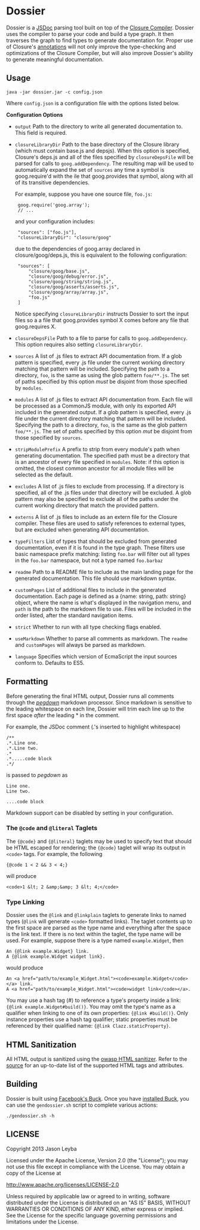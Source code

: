 # Dossier

Dossier is a [JSDoc](http://en.wikipedia.org/wiki/JSDoc) parsing tool built on
top of the [Closure Compiler](https://developers.google.com/closure/compiler/).
Dossier uses the compiler to parse your code and build a type graph. It then
traverses the graph to find types to generate documentation for. Proper use of
Closure's [annotations](https://developers.google.com/closure/compiler/docs/js-for-compiler)
will not only improve the type-checking and optimizations of the Closure
Compiler, but will also improve Dossier's ability to generate meaningful documentation.

## Usage

    java -jar dossier.jar -c config.json

Where `config.json` is a configuration file with the options listed below.

**Configuration Options**

 * `output` Path to the directory to write all generated documentation to. This
    field is required.

 * `closureLibraryDir` Path to the base directory of the Closure library (which
    must contain base.js and depsjs). When this option is specified, Closure's
    deps.js and all of the files specified by `closureDepsFile` will be parsed
    for calls to `goog.addDependency`. The resulting map will be used to
    automatically expand the set of `sources` any time a symbol is
    goog.require'd with the ile that goog.provides that symbol, along with all
    of its transitive dependencies.
   
    For example, suppose you have one source file, `foo.js`:
   
        goog.require('goog.array');
        // ...
   
    and your configuration includes:
   
        "sources": ["foo.js"],
        "closureLibraryDir": "closure/goog"
   
    due to the dependencies of goog.array declared in closure/goog/deps.js,
    this is equivalent to the following configuration:
   
        "sources": [
            "closure/goog/base.js",
            "closure/goog/debug/error.js",
            "closure/goog/string/string.js",
            "closure/goog/asserts/asserts.js",
            "closure/goog/array/array.js",
            "foo.js"
        ]
   
    Notice specifying `closureLibraryDir` instructs Dossier to sort the input
    files so a a file that goog.provides symbol X comes before any file that
    goog.requires X.

 * `closureDepsFile` Path to a file to parse for calls to `goog.addDependency`.
    This option requires also setting `closureLibraryDir`.

 * `sources` A list of .js files to extract API documentation from. If a glob
    pattern is specified, every .js file under the current working directory
    matching that pattern will be included. Specifying the path to a directory,
    `foo`, is the same as using the glob pattern `foo/**.js`. The set of paths
    specified by this option *must* be disjoint from those specified by
    `modules`.

 * `modules` A list of .js files to extract API documentation from. Each file
    will be processed as a CommonJS module, with only its exported API included
    in the generated output. If a glob pattern is specified, every .js file
    under the current directory matching that pattern will be included.
    Specifying the path to a directory, `foo`, is the same as the glob pattern
    `foo/**.js`. The set of paths specified by this option *mut* be disjoint
    from those specified by `sources`.

 * `stripModulePrefix` A prefix to strip from every module's path when
    generating documentation. The specified path must be a directory that is an
    ancestor of every file specified in `modules`. Note: if this option is
    omitted, the closest common ancestor for all module files will be selected
    as the default.

 * `excludes` A list of .js files to exclude from processing. If a directory is
    specified, all of the .js files under that directory will be excluded. A
    glob pattern may also be specified to exclude all of the paths under the
    current working directory that match  the provided pattern.

 * `externs` A list of .js files to include as an extern file for the Closure
    compiler. These  files are used to satisfy references to external types,
    but are excluded when generating  API documentation.

 * `typeFilters` List of types that should be excluded from generated
    documentation, even if it is found in the type graph. These filters use
    basic namespace prefix matching: listing `foo.bar` will filter out all
    types in the `foo.bar` namespace, but not a type named `foo.barbaz`

 * `readme` Path to a README file to include as the main landing page for the
    generated documentation. This file should use markdown syntax.

 * `customPages` List of additional files to include in the generated
    documentation. Each page is defined as a {name: string, path: string}
    object, where the name is what's displayed in the navigation menu, and
    `path` is the path to the markdown file to use. Files will be included in
    the order listed, after the standard navigation items.

 * `strict` Whether to run with all type checking flags enabled.

 * `useMarkdown` Whether to parse all comments as markdown. The `readme` and
    `customPages` will always be parsed as markdown.

 * `language` Specifies which version of EcmaScript the input sources conform
    to. Defaults to ES5.


## Formatting

Before generating the final HTML output, Dossier runs all comments through the
[*pegdown*](https://github.com/sirthias/pegdown) markdown processor. Since
markdown is sensitive to the leading whitespace on each line, Dossier will trim
each line up to the first space *after* the leading \* in the comment.

For example, the JSDoc comment (.'s inserted to highlight whitespace)

    /**
    .*.Line one.
    .*.Line two.
    .*
    .*.....code block
    .*/

is passed to *pegdown* as

    Line one.
    Line two.

    ....code block

Markdown support can be disabled by setting  in your
configuration.

### The `@code` and `@literal` Taglets

The `{@code}` and `{@literal}` taglets may be used to specify text that
should be HTML escaped for rendering; the `{@code}` taglet will wrap its
output in `<code>` tags. For example, the following

    {@code 1 < 2 && 3 < 4;}

will produce

    <code>1 &lt; 2 &amp;&amp; 3 &lt; 4;</code>

### Type Linking

Dossier uses the `@link` and `@linkplain` taglets to generate links to
named types (`@link` will generate `<code>` formatted links).  The taglet
contents up to the first space are parsed as the type name and everything after
the space is the link text. If there is no text within the taglet, the type
name will be used. For example, suppose there is a type named
`example.Widget`, then

    An {@link example.Widget} link.
    A {@link example.Widget widget link}.

would produce

    An <a href="path/to/example_Widget.html"><code>example.Widget</code></a> link.
    A <a href="path/to/example_Widget.html"><code>widget link</code></a>.

You may use a hash tag (#) to reference a type's property inside a link:
`{@link example.Widget#build()}`. You may omit the type's name as a qualifier
when linking to one of its own properties: `{@link #build()}`. Only instance
properties use a hash tag qualifier; static properties must be referenced by
their qualified name: `{@link Clazz.staticProperty}`.

## HTML Sanitization

All HTML output is sanitized using the [owasp HTML sanitizer](https://code.google.com/p/owasp-java-html-sanitizer/).
Refer to the [source](https://github.com/jleyba/js-dossier/blob/master/src/main/java/com/github/jsdossier/soy/HtmlSanitizer.java)
for an up-to-date list of the supported HTML tags and attributes.

## Building

Dossier is built using [Facebook's Buck](http://facebook.github.io/buck/). Once
you have [installed Buck](http://facebook.github.io/buck/setup/quick_start.html),
you can use the `gendossier.sh` script to complete various actions:

    ./gendossier.sh -h

## LICENSE

Copyright 2013 Jason Leyba

Licensed under the Apache License, Version 2.0 (the "License");
you may not use this file except in compliance with the License.
You may obtain a copy of the License at

 http://www.apache.org/licenses/LICENSE-2.0

Unless required by applicable law or agreed to in writing, software
distributed under the License is distributed on an "AS IS" BASIS,
WITHOUT WARRANTIES OR CONDITIONS OF ANY KIND, either express or implied.
See the License for the specific language governing permissions and
limitations under the License.
